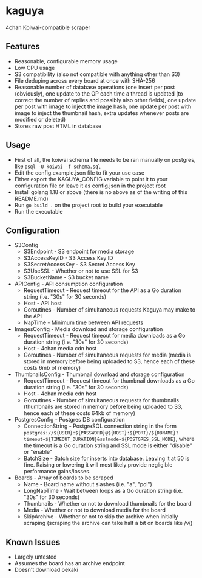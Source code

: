 # kaguya

4chan Koiwai-compatible scraper

## Features
- Reasonable, configurable memory usage
- Low CPU usage
- S3 compatibility (also not compatible with anything other than S3)
- File deduping across every board at once with SHA-256
- Reasonable number of database operations (one insert per post (obviously), one update to the OP each time a thread is updated (to correct the number of replies and possibly also other fields), one update per post with image to inject the image hash, one update per post with image to inject the thumbnail hash, extra updates whenever posts are modified or deleted)
- Stores raw post HTML in database

## Usage

* First of all, the koiwai schema file needs to be ran manually on postgres, like `psql -U koiwai -f schema.sql`
* Edit the config.example.json file to fit your use case
* Either export the KAGUYA_CONFIG variable to point it to your configuration file or leave it as config.json in the project root
* Install golang 1.18 or above (there is no above as of the writing of this README.md)
* Run `go build .` on the project root to build your executable
* Run the executable

## Configuration

* S3Config
  * S3Endpoint - S3 endpoint for media storage
  * S3AccessKeyID - S3 Access Key ID
  * S3SecretAccessKey - S3 Secret Access Key
  * S3UseSSL - Whether or not to use SSL for S3
  * S3BucketName - S3 bucket name
* APIConfig - API consumption configuration
  * RequestTimeout - Request timeout for the API as a Go duration string (i.e. "30s" for 30 seconds)
  * Host - API host 
  * Goroutines - Number of simultaneous requests Kaguya may make to the API
  * NapTime - Minimum time between API requests
* ImagesConfig - Media download and storage configuration
  * RequestTimeout - Request timeout for media downloads as a Go duration string (i.e. "30s" for 30 seconds)
  * Host - 4chan media cdn host
  * Goroutines - Number of simultaneous requests for media (media is stored in memory before being uploaded to S3, hence each of these costs 6mb of memory)
* ThumbnailsConfig - Thumbnail download and storage configuration
  * RequestTimeout - Request timeout for thumbnail downloads as a Go duration string (i.e. "30s" for 30 seconds)
  * Host - 4chan media cdn host
  * Goroutines - Number of simultaneous requests for thumbnails (thumbnails are stored in memory before being uploaded to S3, hence each of these costs 64kb of memory)
* PostgresConfig - Postgres DB configuration
  * ConnectionString - PostgreSQL connection string in the form `postgres://${USER}:${PASSWORD}@${HOST}:${PORT}/${DBNAME}?timeout=${TIMEOUT_DURATION}&sslmode=${POSTGRES_SSL_MODE}`, where the timeout is a Go duration string and SSL mode is either "disable" or "enable"
  * BatchSize - Batch size for inserts into database. Leaving it at 50 is fine. Raising or lowering it will most likely provide negligible performance gains/losses.
* Boards - Array of boards to be scraped
  * Name - Board name without slashes (i.e. "a", "pol")
  * LongNapTime - Wait between loops as a Go duration string (i.e. "30s" for 30 seconds)
  * Thumbnails - Whether or not to download thumbnails for the board
  * Media - Whether or not to download media for the board
  * SkipArchive - Whether or not to skip the archive when initially scraping (scraping the archive can take half a bit on boards like /v/)

## Known Issues

* Largely untested
* Assumes the board has an archive endpoint
* Doesn't download oekaki

